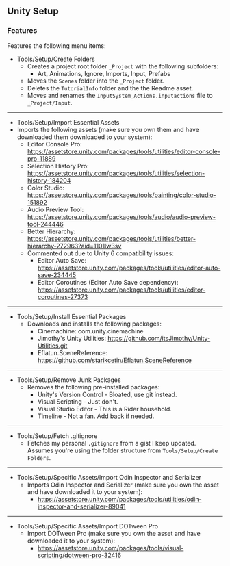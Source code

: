 ## Unity Setup

### Features
Features the following menu items:
- Tools/Setup/Create Folders
  - Creates a project root folder `_Project` with the following subfolders:
    - Art, Animations, Ignore, Imports, Input, Prefabs
  - Moves the `Scenes` folder into the `_Project` folder.
  - Deletes the `TutorialInfo` folder and the the Readme asset.
  - Moves and renames the `InputSystem_Actions.inputactions` file to `_Project/Input`.
---
- Tools/Setup/Import Essential Assets
- Imports the following assets (make sure you own them and have downloaded them downloaded to your system):
  - Editor Console Pro: https://assetstore.unity.com/packages/tools/utilities/editor-console-pro-11889
  - Selection History Pro: https://assetstore.unity.com/packages/tools/utilities/selection-history-184204
  - Color Studio: https://assetstore.unity.com/packages/tools/painting/color-studio-151892
  - Audio Preview Tool: https://assetstore.unity.com/packages/tools/audio/audio-preview-tool-244446
  - Better Hierarchy: https://assetstore.unity.com/packages/tools/utilities/better-hierarchy-272963?aid=1101lw3sv
  - Commented out due to Unity 6 compatibility issues:
    - Editor Auto Save: https://assetstore.unity.com/packages/tools/utilities/editor-auto-save-234445
    - Editor Coroutines (Editor Auto Save dependency): https://assetstore.unity.com/packages/tools/utilities/editor-coroutines-27373
---
- Tools/Setup/Install Essential Packages
  - Downloads and installs the following packages:
    - Cinemachine: com.unity.cinemachine
    - Jimothy's Unity Utilities: https://github.com/itsJimothy/Unity-Utilities.git
    - Eflatun.SceneReference: https://github.com/starikcetin/Eflatun.SceneReference
---
- Tools/Setup/Remove Junk Packages
  - Removes the following pre-installed packages:
    - Unity's Version Control - Bloated, use git instead.
    - Visual Scripting - Just don't.
    - Visual Studio Editor - This is a Rider household.
    - Timeline - Not a fan. Add back if needed.
---
- Tools/Setup/Fetch .gitignore
  - Fetches my personal `.gitignore` from a gist I keep updated. Assumes you're using the folder structure from `Tools/Setup/Create Folders`.
---
- Tools/Setup/Specific Assets/Import Odin Inspector and Serializer
  - Imports Odin Inspector and Serializer (make sure you own the asset and have downloaded it to your system):
    - https://assetstore.unity.com/packages/tools/utilities/odin-inspector-and-serializer-89041
---
- Tools/Setup/Specific Assets/Import DOTween Pro
  - Import DOTween Pro (make sure you own the asset and have downloaded it to your system):
    - https://assetstore.unity.com/packages/tools/visual-scripting/dotween-pro-32416